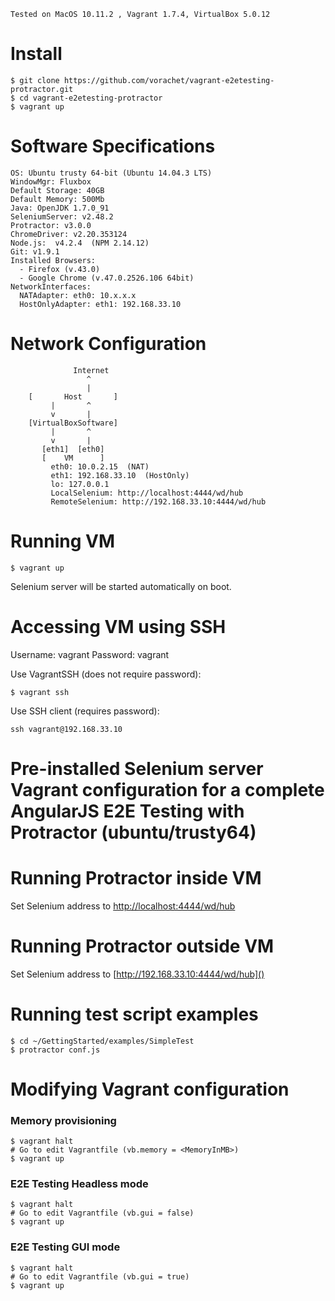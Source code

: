 ```
Tested on MacOS 10.11.2 , Vagrant 1.7.4, VirtualBox 5.0.12 
```

# Install

```
$ git clone https://github.com/vorachet/vagrant-e2etesting-protractor.git
$ cd vagrant-e2etesting-protractor
$ vagrant up
```

# Software Specifications

```
OS: Ubuntu trusty 64-bit (Ubuntu 14.04.3 LTS)
WindowMgr: Fluxbox
Default Storage: 40GB
Default Memory: 500Mb
Java: OpenJDK 1.7.0_91
SeleniumServer: v2.48.2
Protractor: v3.0.0
ChromeDriver: v2.20.353124
Node.js:  v4.2.4  (NPM 2.14.12)
Git: v1.9.1
Installed Browsers:
  - Firefox (v.43.0)
  - Google Chrome (v.47.0.2526.106 64bit)
NetworkInterfaces:
  NATAdapter: eth0: 10.x.x.x 
  HostOnlyAdapter: eth1: 192.168.33.10
```

# Network Configuration

```
              Internet
                 ^
                 | 
    [       Host       ]
         |       ^
         v       |
    [VirtualBoxSoftware]  
         |       ^
         v       |
       [eth1]  [eth0]         
       [    VM      ]  
         eth0: 10.0.2.15  (NAT)
         eth1: 192.168.33.10  (HostOnly)
         lo: 127.0.0.1
         LocalSelenium: http://localhost:4444/wd/hub
         RemoteSelenium: http://192.168.33.10:4444/wd/hub
```


# Running VM

```
$ vagrant up
```

Selenium server will be started automatically on boot.

# Accessing VM using SSH

Username: vagrant  Password: vagrant

Use VagrantSSH (does not require password):

```   
$ vagrant ssh
```

Use SSH client (requires password):

```   
ssh vagrant@192.168.33.10
```

# Pre-installed Selenium server Vagrant configuration for a complete AngularJS E2E Testing with Protractor (ubuntu/trusty64) 


# Running Protractor inside VM

Set Selenium address to [http://localhost:4444/wd/hub]()

# Running Protractor outside VM

Set Selenium address to [http://192.168.33.10:4444/wd/hub]()

# Running test script examples

```
$ cd ~/GettingStarted/examples/SimpleTest
$ protractor conf.js
```

# Modifying Vagrant configuration 

### Memory provisioning

```
$ vagrant halt
# Go to edit Vagrantfile (vb.memory = <MemoryInMB>)
$ vagrant up
```

### E2E Testing Headless mode

```
$ vagrant halt
# Go to edit Vagrantfile (vb.gui = false)
$ vagrant up
```

### E2E Testing GUI mode

```
$ vagrant halt
# Go to edit Vagrantfile (vb.gui = true)
$ vagrant up
```

